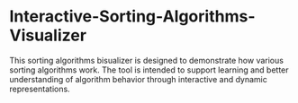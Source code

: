 # Interactive-Sorting-Algorithms-Visualizer
This sorting algorithms bisualizer is designed to demonstrate how various sorting algorithms work. The tool is intended to support learning and better understanding of algorithm behavior through interactive and dynamic representations.
